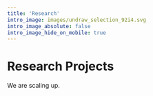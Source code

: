 ```yaml
---
title: 'Research'
intro_image: images/undraw_selection_92i4.svg
intro_image_absolute: false
intro_image_hide_on_mobile: true
---
```


# Research Projects

We are scaling up.
